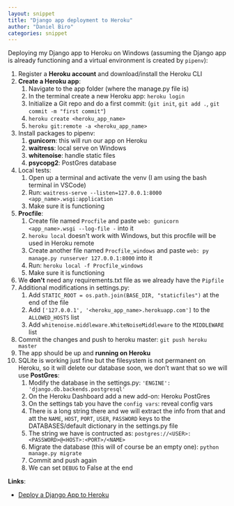 ```yaml
---
layout: snippet
title: "Django app deployment to Heroku"
author: "Daniel Biro"
categories: snippet
---
```


Deploying my Django app to Heroku on Windows (assuming the Django app is already functioning and a virtual environment is created by `pipenv`):
1. Register a **Heroku account** and download/install the Heroku CLI
2. **Create a Heroku app**:
    1. Navigate to the app folder (where the manage.py file is)
    2. In the terminal create a new Heroku app: `heroku login`
    3. Initialize a Git repo and do a first commit:
        (`git init`, `git add .`, `git commit -m "first commit"`)
    4. `heroku create <heroku_app_name>`
    5. `heroku git:remote -a <heroku_app_name>`
3. Install packages to pipenv:
    1. **gunicorn**: this will run our app on Heroku
    2. **waitress**: local serve on Windows
    3. **whitenoise**: handle static files
    4. **psycopg2**: PostGres database
3. Local tests:
    1. Open up a terminal and activate the venv (I am using the bash terminal in VSCode)
    2. Run: `waitress-serve --listen=127.0.0.1:8000 <app_name>.wsgi:application`
    3. Make sure it is functioning
4. **Procfile**:
    1. Create file named `Procfile` and paste `web: gunicorn <app_name>.wsgi --log-file -` into it
    2. `heroku local` doesn't work with Windows, but this procfile will be used in Heroku remote
    3. Create another file named `Procfile_windows` and paste `web: py manage.py runserver 127.0.0.1:8000` into it
    4. Run: `heroku local -f Procfile_windows`
    5. Make sure it is functioning
5. We **don't** need any requirements.txt file as we already have the `Pipfile`
6. Additional modifications in settings.py:
    1. Add `STATIC_ROOT = os.path.join(BASE_DIR, "staticfiles")` at the end of the file
    2. Add `['127.0.0.1', '<heroku_app_name>.herokuapp.com']` to the `ALLOWED_HOSTS` list
    3. Add `whitenoise.middleware.WhiteNoiseMiddleware` to the `MIDDLEWARE` list
7. Commit the changes and push to heroku master: `git push heroku master`
8. The app should be up and **running on Heroku**
9. SQLite is working just fine but the filesystem is not permanent on Heroku, so it will delete our database soon, we don’t want that so we will use **PostGres**:
    1. Modify the database in the settings.py: `'ENGINE': 'django.db.backends.postgresql'`
	2. On the Heroku Dashboard add a new add-on: Heroku PostGres
	3. On the settings tab you have the `config vars`: reveal config vars
	4. There is a long string there and we will extract the info from that and att the `NAME`, `HOST`, `PORT`, `USER`, `PASSWORD` keys to the DATABASES/default dictionary in the settings.py file
    5. The string we have is contructed as:
    `postgres://<USER>:<PASSWORD>@<HOST>:<PORT>/<NAME>`
	6. Migrate the database (this will of course be an empty one): `python manage.py migrate`
	7. Commit and push again
	8. We can set `DEBUG` to False at the end


**Links**:
- [Deploy a Django App to Heroku](https://www.youtube.com/watch?v=GMbVzl_aLxM)
